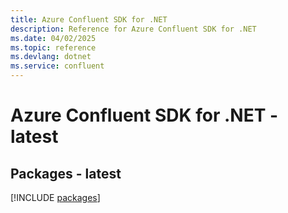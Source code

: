 ```yaml
---
title: Azure Confluent SDK for .NET
description: Reference for Azure Confluent SDK for .NET
ms.date: 04/02/2025
ms.topic: reference
ms.devlang: dotnet
ms.service: confluent
---
```

# Azure Confluent SDK for .NET - latest
## Packages - latest
[!INCLUDE [packages](confluent-index.md)]
